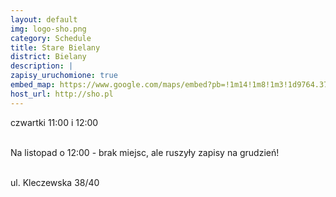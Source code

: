 ```yaml
---
layout: default
img: logo-sho.png
category: Schedule
title: Stare Bielany
district: Bielany
description: |
zapisy_uruchomione: true
embed_map: https://www.google.com/maps/embed?pb=!1m14!1m8!1m3!1d9764.371706215346!2d20.936517!3d52.2780149!3m2!1i1024!2i768!4f13.1!3m3!1m2!1s0x471ecbcc99c765c1%3A0x78a98066d6817e5b!2sSzko%C5%82a+Ta%C5%84c%C3%B3w+Karaibskich+SalsHall+Ortodox!5e0!3m2!1sen!2spl!4v1488648127132
host_url: http://sho.pl
---
```

czwartki 11:00 i 12:00 <br/><br/>

Na listopad o 12:00  - brak miejsc, ale ruszyły zapisy na grudzień!
<br/><br/>

ul. Kleczewska 38/40
